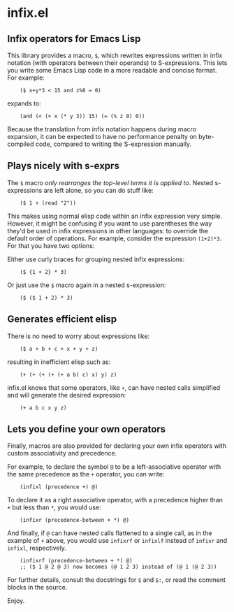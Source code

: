 # infix.el

## Infix operators for Emacs Lisp

This library provides a macro, `$`, which rewrites expressions written
in infix notation (with operators between their operands) to
S-expressions. This lets you write some Emacs Lisp code in a more
readable and concise format. For example:

        ($ x+y*3 < 15 and z%8 = 0)

expands to:

        (and (< (+ x (* y 3)) 15) (= (% z 8) 0))

Because the translation from infix notation happens during macro
expansion, it can be expected to have no performance penalty on
byte-compiled code, compared to writing the S-expression manually.

## Plays nicely with s-exprs

The `$` macro _only rearranges the top-level terms it is applied to_.
Nested s-expressions are left alone, so you can do stuff like:

        ($ 1 + (read "2"))

This makes using normal elisp code within an infix expression very simple.
However, it might be confusing if you want to use parentheses the way they'd
be used in infix expressions in other languages: to override the default
order of operations. For example, consider the expression `(1+2)*3`.
For that you have two options:
        
Either use curly braces for grouping nested infix expressions:

        ($ {1 + 2} * 3)
        
Or just use the `$` macro again in a nested s-expression:

        ($ ($ 1 + 2) * 3)

## Generates efficient elisp

There is no need to worry about expressions like:

        ($ a + b + c + x + y + z)

resulting in inefficient elisp such as:

        (+ (+ (+ (+ (+ a b) c) x) y) z)

infix.el knows that some operators, like `+`, can have nested calls
simplified and will generate the desired expression:

        (+ a b c x y z)
        
## Lets you define your own operators

Finally, macros are also provided for declaring your own infix
operators with custom associativity and precedence.

For example, to declare the symbol `@` to be a left-associative
operator with the same precedence as the `+` operator, you can write:

        (infixl (precedence +) @)

To declare it as a right associative operator, with a precedence
higher than `+` but less than `*`, you would use:

        (infixr (precedence-between + *) @)

And finally, if `@` can have nested calls flattened to a single call,
as in the example of `+` above, you would use `infixrf` or `infixlf`
instead of `infixr` and `infixl`, respectively.

        (infixrf (precedence-between + *) @)
        ;; ($ 1 @ 2 @ 3) now becomes (@ 1 2 3) instead of (@ 1 (@ 2 3))

For further details, consult the docstrings for `$` and `$:`, or read
the comment blocks in the source.

Enjoy.

